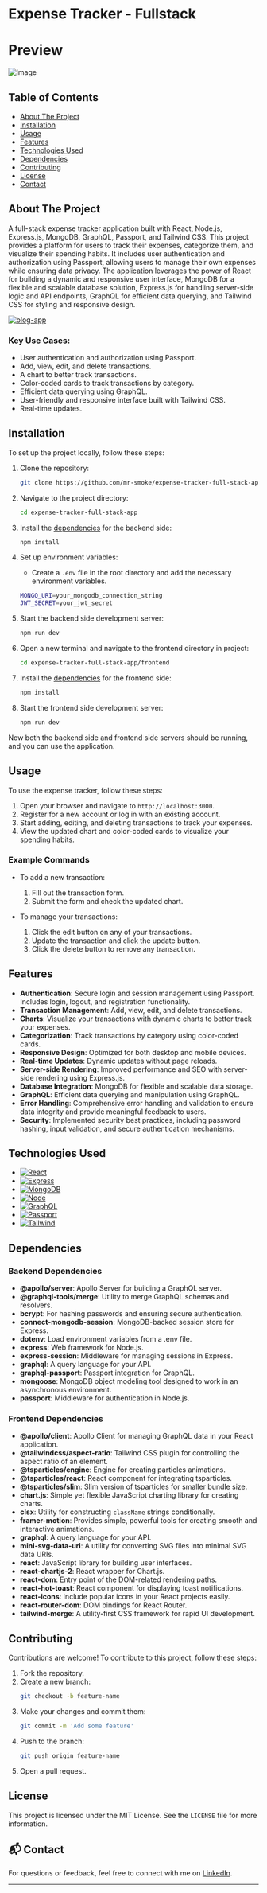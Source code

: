 # Expense Tracker - Fullstack

# Preview

![Image](https://github.com/user-attachments/assets/44e21c67-9b38-444d-a78e-22762cfe6bd2)


## Table of Contents

- [About The Project](#about-the-project)
- [Installation](#installation)
- [Usage](#usage)
- [Features](#features)
- [Technologies Used](#technologies-used)
- [Dependencies](#dependencies)
- [Contributing](#contributing)
- [License](#license)
- [Contact](#contact)

## About The Project

A full-stack expense tracker application built with React, Node.js, Express.js, MongoDB, GraphQL, Passport, and Tailwind CSS. This project provides a platform for users to track their expenses, categorize them, and visualize their spending habits. It includes user authentication and authorization using Passport, allowing users to manage their own expenses while ensuring data privacy. The application leverages the power of React for building a dynamic and responsive user interface, MongoDB for a flexible and scalable database solution, Express.js for handling server-side logic and API endpoints, GraphQL for efficient data querying, and Tailwind CSS for styling and responsive design.

<a href="https://i.ibb.co/GtLtQkt/expensetracker.gif" target="_blank"><img src="https://i.ibb.co/8dpdg2d/expensetracker.gif" alt="blog-app" border="0" /></a>

### Key Use Cases:

- User authentication and authorization using Passport.
- Add, view, edit, and delete transactions.
- A chart to better track transactions.
- Color-coded cards to track transactions by category.
- Efficient data querying using GraphQL.
- User-friendly and responsive interface built with Tailwind CSS.
- Real-time updates.

## Installation

To set up the project locally, follow these steps:

1. Clone the repository:

   ```bash
   git clone https://github.com/mr-smoke/expense-tracker-full-stack-app.git
   ```

2. Navigate to the project directory:

   ```bash
   cd expense-tracker-full-stack-app
   ```

3. Install the [dependencies](#dependencies) for the backend side:

   ```bash
   npm install
   ```

4. Set up environment variables:

   - Create a `.env` file in the root directory and add the necessary environment variables.

   ```bash
   MONGO_URI=your_mongodb_connection_string
   JWT_SECRET=your_jwt_secret
   ```

5. Start the backend side development server:

   ```bash
   npm run dev
   ```

6. Open a new terminal and navigate to the frontend directory in project:

   ```bash
   cd expense-tracker-full-stack-app/frontend
   ```

7. Install the [dependencies](#dependencies) for the frontend side:

   ```bash
   npm install
   ```

8. Start the frontend side development server:

   ```bash
   npm run dev
   ```

Now both the backend side and frontend side servers should be running, and you can use the application.

## Usage

To use the expense tracker, follow these steps:

1. Open your browser and navigate to `http://localhost:3000`.
2. Register for a new account or log in with an existing account.
3. Start adding, editing, and deleting transactions to track your expenses.
4. View the updated chart and color-coded cards to visualize your spending habits.

### Example Commands

- To add a new transaction:

  1. Fill out the transaction form.
  2. Submit the form and check the updated chart.

- To manage your transactions:

  1. Click the edit button on any of your transactions.
  2. Update the transaction and click the update button.
  3. Click the delete button to remove any transaction.

## Features

- **Authentication**: Secure login and session management using Passport. Includes login, logout, and registration functionality.
- **Transaction Management**: Add, view, edit, and delete transactions.
- **Charts**: Visualize your transactions with dynamic charts to better track your expenses.
- **Categorization**: Track transactions by category using color-coded cards.
- **Responsive Design**: Optimized for both desktop and mobile devices.
- **Real-time Updates**: Dynamic updates without page reloads.
- **Server-side Rendering**: Improved performance and SEO with server-side rendering using Express.js.
- **Database Integration**: MongoDB for flexible and scalable data storage.
- **GraphQL**: Efficient data querying and manipulation using GraphQL.
- **Error Handling**: Comprehensive error handling and validation to ensure data integrity and provide meaningful feedback to users.
- **Security**: Implemented security best practices, including password hashing, input validation, and secure authentication mechanisms.

## Technologies Used

- [![React][React.js]][React-url]
- [![Express][Express.js]][Express-url]
- [![MongoDB][MongoDB]][Mongo-url]
- [![Node][Node.js]][Node-url]
- [![GraphQL][GraphQL]][GraphQL-url]
- [![Passport][Passport.js]][Passport-url]
- [![Tailwind][Tailwind.css]][Tailwind-url]

## Dependencies

### Backend Dependencies

- **@apollo/server**: Apollo Server for building a GraphQL server.
- **@graphql-tools/merge**: Utility to merge GraphQL schemas and resolvers.
- **bcrypt**: For hashing passwords and ensuring secure authentication.
- **connect-mongodb-session**: MongoDB-backed session store for Express.
- **dotenv**: Load environment variables from a .env file.
- **express**: Web framework for Node.js.
- **express-session**: Middleware for managing sessions in Express.
- **graphql**: A query language for your API.
- **graphql-passport**: Passport integration for GraphQL.
- **mongoose**: MongoDB object modeling tool designed to work in an asynchronous environment.
- **passport**: Middleware for authentication in Node.js.

### Frontend Dependencies

- **@apollo/client**: Apollo Client for managing GraphQL data in your React application.
- **@tailwindcss/aspect-ratio**: Tailwind CSS plugin for controlling the aspect ratio of an element.
- **@tsparticles/engine**: Engine for creating particles animations.
- **@tsparticles/react**: React component for integrating tsparticles.
- **@tsparticles/slim**: Slim version of tsparticles for smaller bundle size.
- **chart.js**: Simple yet flexible JavaScript charting library for creating charts.
- **clsx**: Utility for constructing `className` strings conditionally.
- **framer-motion**: Provides simple, powerful tools for creating smooth and interactive animations.
- **graphql**: A query language for your API.
- **mini-svg-data-uri**: A utility for converting SVG files into minimal SVG data URIs.
- **react**: JavaScript library for building user interfaces.
- **react-chartjs-2**: React wrapper for Chart.js.
- **react-dom**: Entry point of the DOM-related rendering paths.
- **react-hot-toast**: React component for displaying toast notifications.
- **react-icons**: Include popular icons in your React projects easily.
- **react-router-dom**: DOM bindings for React Router.
- **tailwind-merge**: A utility-first CSS framework for rapid UI development.

## Contributing

Contributions are welcome! To contribute to this project, follow these steps:

1. Fork the repository.
2. Create a new branch:
   ```bash
   git checkout -b feature-name
   ```
3. Make your changes and commit them:
   ```bash
   git commit -m 'Add some feature'
   ```
4. Push to the branch:
   ```bash
   git push origin feature-name
   ```
5. Open a pull request.

## License

This project is licensed under the MIT License. See the `LICENSE` file for more information.


## 📬 Contact

For questions or feedback, feel free to connect with me on [LinkedIn](https://www.linkedin.com/in/srishti-sinha-06aug082003/).

---

[React.js]: https://img.shields.io/badge/react-000000?style=for-the-badge&logo=react&logoColor=white
[React-url]: https://react.dev
[Express.js]: https://img.shields.io/badge/express-20232A?style=for-the-badge&logo=express&logoColor=61DAFB
[Express-url]: https://expressjs.com
[MongoDB]: https://img.shields.io/badge/mongodb-000000?style=for-the-badge&logo=mongodb&logoColor=white
[Mongo-url]: https://www.mongodb.com
[Node.js]: https://img.shields.io/badge/nodejs-20232A?style=for-the-badge&logo=nodedotjs&logoColor=61DAFB
[Node-url]: https://nodejs.org/en
[GraphQL]: https://img.shields.io/badge/graphql-000000?style=for-the-badge&logo=graphql&logoColor=white
[GraphQL-url]: https://graphql.org
[Passport.js]: https://img.shields.io/badge/passport-20232A?style=for-the-badge&logo=passport&logoColor=61DAFB
[Passport-url]: https://www.passportjs.org
[Tailwind.css]: https://img.shields.io/badge/tailwindcss-000000?style=for-the-badge&logo=tailwindcss&logoColor=white
[Tailwind-url]: https://tailwindcss.com
